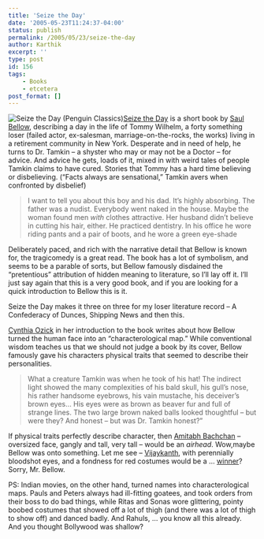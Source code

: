 ```yaml
---
title: 'Seize the Day'
date: '2005-05-23T11:24:37-04:00'
status: publish
permalink: /2005/05/23/seize-the-day
author: Karthik
excerpt: ''
type: post
id: 156
tags:
    - Books
    - etcetera
post_format: []
---
```

![Seize the Day (Penguin Classics)](http://images.amazon.com/images/P/0142437611.01._SCMZZZZZZZ_.jpg)[Seize the Day](http://www.amazon.com/exec/obidos/ASIN/0142437611/102-9466845-7516947) is a short book by [Saul Bellow](http://en.wikipedia.org/wiki/Saul_Bellow), describing a day in the life of Tommy Wilhelm, a forty something loser (failed actor, ex-salesman, marriage-on-the-rocks, the works) living in a retirement community in New York. Desperate and in need of help, he turns to Dr. Tamkin – a shyster who may or may not be a Doctor – for advice. And advice he gets, loads of it, mixed in with weird tales of people Tamkin claims to have cured. Stories that Tommy has a hard time believing or disbelieving. (“Facts always are sensational,” Tamkin avers when confronted by disbelief)

> I want to tell you about this boy and his dad. It’s highly absorbing. The father was a nudist. Everybody went naked in the house. Maybe the woman found men *with* clothes attractive. Her husband didn’t believe in cutting his hair, either. He practiced dentistry. In his office he wore riding pants and a pair of boots, and he wore a green eye-shade

Deliberately paced, and rich with the narrative detail that Bellow is known for, the tragicomedy is a great read. The book has a lot of symbolism, and seems to be a parable of sorts, but Bellow famously disdained the “pretentious” attribution of hidden meaning to literature, so I’ll lay off it. I’ll just say again that this is a very good book, and if you are looking for a quick introduction to Bellow this is it.

Seize the Day makes it three on three for my loser literature record – A Confederacy of Dunces, Shipping News and then this.

[Cynthia Ozick](http://www.reaaward.org/html/cynthia_ozick.html) in her introduction to the book writes about how Bellow turned the human face into an “characterological map.” While conventional wisdom teaches us that we should not judge a book by its cover, Bellow famously gave his characters physical traits that seemed to describe their personalities.

> What a creature Tamkin was when he took of his hat! The indirect light showed the many complexities of his bald skull, his gull’s nose, his rather handsome eyebrows, his vain mustache, his deceiver’s brown eyes… His eyes were as brown as beaver fur and full of strange lines. The two large brown naked balls looked thoughtful – but were they? And honest – but was Dr. Tamkin honest?”

If physical traits perfectly describe character, then [Amitabh Bachchan](http://www.amitabhbachchan.net/) – oversized face, gangly and tall, very tall – would be an *airhead*. Wow,maybe Bellow was onto something. Let me see – [Vijaykanth](http://www.webulagam.com/cinema/vip/images/2002/03/0302_vijaykanth2.jpg), with perennially bloodshot eyes, and a fondness for red costumes would be a … [winner](http://www.cnn.com/2005/TECH/science/05/19/winning.red.ap/)? Sorry, Mr. Bellow.

PS: Indian movies, on the other hand, turned names into characterological maps. Pauls and Peters always had ill-fitting goatees, and took orders from their boss to do bad things, while Ritas and Sonas wore glittering, pointy boobed costumes that showed off a lot of thigh (and there was a lot of thigh to show off) and danced badly. And Rahuls, … you know all this already. And you thought Bollywood was shallow?